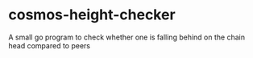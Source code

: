 # cosmos-height-checker
A small go program to check whether one is falling behind on the chain head compared to peers
